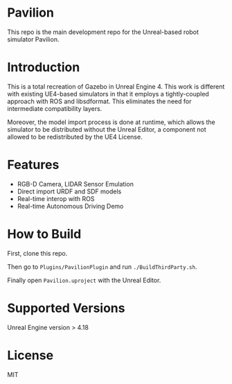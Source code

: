 # Pavilion

This repo is the main development repo for the Unreal-based robot simulator Pavilion.

# Introduction

This is a total recreation of Gazebo in Unreal Engine 4. This work is different with existing UE4-based simulators in that it employs a tightly-coupled approach with ROS and libsdformat. This eliminates the need for intermediate compatibility layers.

Moreover, the model import process is done at runtime, which allows the simulator to be distributed without the Unreal Editor, a component not allowed to be redistributed by the UE4 License.

# Features

 - RGB-D Camera, LIDAR Sensor Emulation
 - Direct import URDF and SDF models
 - Real-time interop with ROS
 - Real-time Autonomous Driving Demo

# How to Build

First, clone this repo.

Then go to `Plugins/PavilionPlugin` and run `./BuildThirdParty.sh`.

Finally open `Pavilion.uproject` with the Unreal Editor.

# Supported Versions

Unreal Engine version > 4.18

# License

MIT
